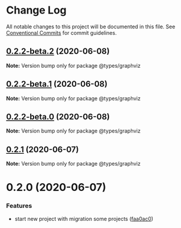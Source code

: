 # Change Log

All notable changes to this project will be documented in this file.
See [Conventional Commits](https://conventionalcommits.org) for commit guidelines.

## [0.2.2-beta.2](https://github.com/kamontat/kcutils/compare/@types/graphviz@0.2.2-beta.1...@types/graphviz@0.2.2-beta.2) (2020-06-08)

**Note:** Version bump only for package @types/graphviz





## [0.2.2-beta.1](https://github.com/kamontat/kcutils/compare/@types/graphviz@0.2.2-beta.0...@types/graphviz@0.2.2-beta.1) (2020-06-08)

**Note:** Version bump only for package @types/graphviz





## [0.2.2-beta.0](https://github.com/kamontat/kcutils/compare/@types/graphviz@0.2.1...@types/graphviz@0.2.2-beta.0) (2020-06-08)

**Note:** Version bump only for package @types/graphviz





## [0.2.1](https://github.com/kamontat/kcutils/compare/@types/graphviz@0.2.0...@types/graphviz@0.2.1) (2020-06-07)

**Note:** Version bump only for package @types/graphviz





# 0.2.0 (2020-06-07)


### Features

* start new project with migration some projects ([faa0ac0](https://github.com/kamontat/kcutils/commit/faa0ac00d95421af7540936e98f619475d3e5532))
